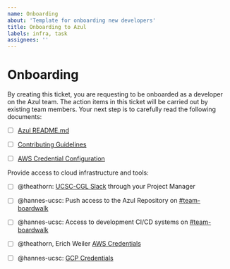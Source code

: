 ```yaml
---
name: Onboarding
about: 'Template for onboarding new developers'
title: Onboarding to Azul
labels: infra, task
assignees: ''
---
```


# Onboarding

By creating this ticket, you are requesting to be onboarded as a developer on the Azul team.
The action items in this ticket will be carried out by existing team members.
Your next step is to carefully read the following documents:

- [ ] [Azul README.md](https://github.com/databiosphere/azul)

- [ ] [Contributing Guidelines](https://github.com/DataBiosphere/azul/blob/develop/CONTRIBUTING.rst)

- [ ] [AWS Credential Configuration](https://giwiki.gi.ucsc.edu/index.php/Overview_of_Getting_and_Using_an_AWS_IAM_Account)

Provide access to cloud infrastructure and tools:

- [ ] @theathorn: [UCSC-CGL Slack](ucsc-cgl.slack.com) through your Project Manager
 
- [ ] @hannes-ucsc: Push access to the Azul Repository on [#team-boardwalk](https://ucsc-cgl.slack.com/archives/C705Y6G9Z)

- [ ] @hannes-ucsc: Access to development CI/CD systems on [#team-boardwalk](https://ucsc-cgl.slack.com/archives/C705Y6G9Z)

- [ ] @theathorn, Erich Weiler [AWS Credentials](https://gi-gateway.signin.aws.amazon.com/console)

- [ ] @hannes-ucsc: [GCP Credentials](https://console.cloud.google.com/)
